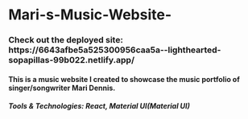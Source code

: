 # Mari-s-Music-Website-

<h3>Check out the deployed site: https://6643afbe5a525300956caa5a--lighthearted-sopapillas-99b022.netlify.app/</h3>

<h4>This is a music website I created to showcase the music portfolio of singer/songwriter Mari Dennis.</h4>
<h5>Tools & Technologies: React, Material UI(Material UI)</h5>
